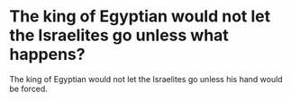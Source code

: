 # The king of Egyptian would not let the Israelites go unless what happens?

The king of Egyptian would not let the Israelites go unless his hand would be forced.
